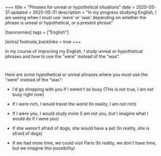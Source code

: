 +++
title = "Phrases for unreal or hypothetical situations"
date = 2025-05-31
updated = 2025-05-31
description = "In my progress studying English, I am seeing when I must use 'were' or 'was' depending on whether the phrase is unreal or hypothetical, or a present phrase"

[taxonomies]
tags = ["English"]

[extra]
footnote_backlinks = true
+++

In my course of improving my English, I study unreal or hypothetical phrases and how to use the "were" instead of the "was".

<!-- Lottie animation (no iframe, local script, background transparent) -->
<script src="/lottie-player.js"></script>
<div style="display: flex; justify-content: center; margin: 1.5em 0;">
  <lottie-player
    src="english-hypothetical.json"
    background="transparent"
    speed="1"
    style="width: 320px; max-width: 100%; height: auto; border-radius: 6px;"
    loop
    autoplay
    title="Lottie animation illustrating min-width media query">
  </lottie-player>
</div>

Here are some hypothetical or unreal phrases where you must use the "were" instead of the "was":

- I'd go shopping with you if I weren't so busy
  (This is not true, I am not busy right now)

- If I were rich, I would travel the world
  (In reality, I am not rich)

- If I were you, I would study more
  (I am not you, but I imagine what I would do if I were you)

- If she weren't afraid of dogs, she would have a pet
  (In reality, she is afraid of dogs)

- If we had more time, we could visit Paris
  (In reality, we don't have time, but we imagine this possibility)
